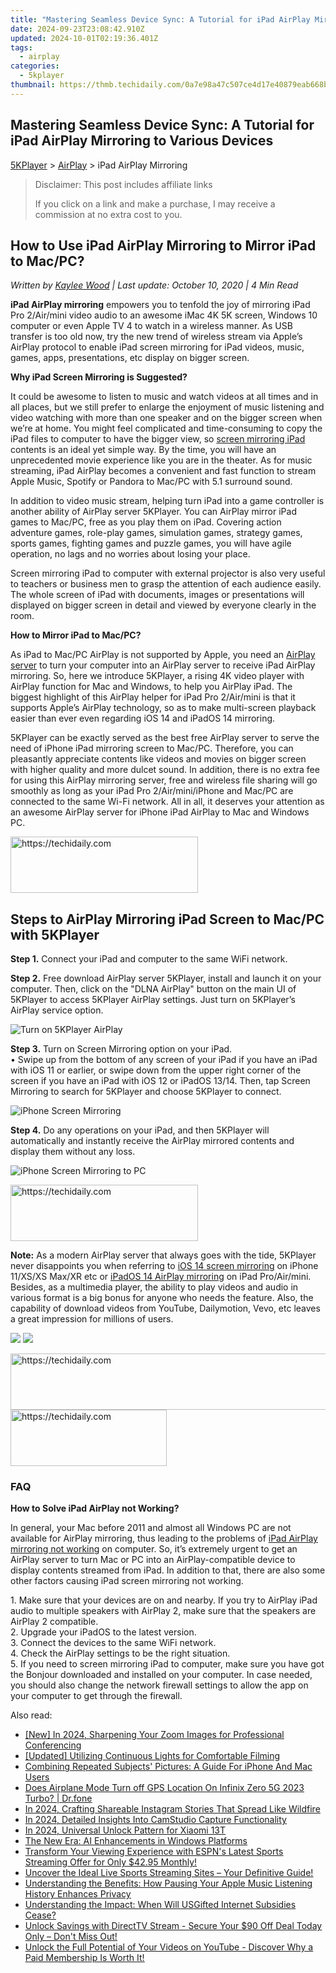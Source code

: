 ```yaml
---
title: "Mastering Seamless Device Sync: A Tutorial for iPad AirPlay Mirroring to Various Devices"
date: 2024-09-23T23:08:42.910Z
updated: 2024-10-01T02:19:36.401Z
tags:
  - airplay
categories:
  - 5kplayer
thumbnail: https://thmb.techidaily.com/0a7e98a47c507ce4d17e40879eab668bc44ad83b05fd8fefcba56a2f27460108.jpg
---
```


## Mastering Seamless Device Sync: A Tutorial for iPad AirPlay Mirroring to Various Devices

[5KPlayer](https://tools.techidaily.com/5kplayer/products/) \> [AirPlay](https://tools.techidaily.com/5kplayer/airplay/) \> iPad AirPlay Mirroring

>  Disclaimer: This post includes affiliate links
>
>  If you click on a link and make a purchase, I may receive a commission at no extra cost to you.
>

## How to Use iPad AirPlay Mirroring to Mirror iPad to Mac/PC?

 _Written by [Kaylee Wood](https://www.quora.com/profile/Amanda-Hu-21) | Last update: October 10, 2020 | 4 Min Read_

**iPad AirPlay mirroring** empowers you to tenfold the joy of mirroring iPad Pro 2/Air/mini video audio to an awesome iMac 4K 5K screen, Windows 10 computer or even Apple TV 4 to watch in a wireless manner. As USB transfer is too old now, try the new trend of wireless stream via Apple’s AirPlay protocol to enable iPad screen mirroring for iPad videos, music, games, apps, presentations, etc display on bigger screen.

**Why iPad Screen Mirroring is Suggested?**

It could be awesome to listen to music and watch videos at all times and in all places, but we still prefer to enlarge the enjoyment of music listening and video watching with more than one speaker and on the bigger screen when we’re at home. You might feel complicated and time-consuming to copy the iPad files to computer to have the bigger view, so [screen mirroring iPad](https://tools.techidaily.com/5kplayer/airplay/) contents is an ideal yet simple way. By the time, you will have an unprecedented movie experience like you are in the theater. As for music streaming, iPad AirPlay becomes a convenient and fast function to stream Apple Music, Spotify or Pandora to Mac/PC with 5.1 surround sound.

In addition to video music stream, helping turn iPad into a game controller is another ability of AirPlay server 5KPlayer. You can AirPlay mirror iPad games to Mac/PC, free as you play them on iPad. Covering action adventure games, role-play games, simulation games, strategy games, sports games, fighting games and puzzle games, you will have agile operation, no lags and no worries about losing your place.

Screen mirroring iPad to computer with external projector is also very useful to teachers or business men to grasp the attention of each audience easily. The whole screen of iPad with documents, images or presentations will displayed on bigger screen in detail and viewed by everyone clearly in the room.

**How to Mirror iPad to Mac/PC?**

As iPad to Mac/PC AirPlay is not supported by Apple, you need an [AirPlay server](https://tools.techidaily.com/5kplayer/airplay/) to turn your computer into an AirPlay server to receive iPad AirPlay mirroring. So, here we introduce 5KPlayer, a rising 4K video player with AirPlay function for Mac and Windows, to help you AirPlay iPad. The biggest highlight of this AirPlay helper for iPad Pro 2/Air/mini is that it supports Apple’s AirPlay technology, so as to make multi-screen playback easier than ever even regarding iOS 14 and iPadOS 14 mirroring.

5KPlayer can be exactly served as the best free AirPlay server to serve the need of iPhone iPad mirroring screen to Mac/PC. Therefore, you can pleasantly appreciate contents like videos and movies on bigger screen with higher quality and more dulcet sound. In addition, there is no extra fee for using this AirPlay mirroring server, free and wireless file sharing will go smoothly as long as your iPad Pro 2/Air/mini/iPhone and Mac/PC are connected to the same Wi-Fi network. All in all, it deserves your attention as an awesome AirPlay server for iPhone iPad AirPlay to Mac and Windows PC.

<!-- affiliate ads begin -->
<a href="https://laganoo.pxf.io/c/5597632/1484940/16446" target="_top" id="1484940">
  <img src="//a.impactradius-go.com/display-ad/16446-1484940" border="0" alt="https://techidaily.com" width="300" height="90"/>
</a>
<img height="0" width="0" src="https://laganoo.pxf.io/i/5597632/1484940/16446" style="position:absolute;visibility:hidden;" border="0" />
<!-- affiliate ads end -->

## Steps to AirPlay Mirroring iPad Screen to Mac/PC with 5KPlayer

**Step 1.** Connect your iPad and computer to the same WiFi network.

**Step 2.** Free download AirPlay server 5KPlayer, install and launch it on your computer. Then, click on the "DLNA AirPlay" button on the main UI of 5KPlayer to access 5KPlayer AirPlay settings. Just turn on 5KPlayer’s AirPlay service option.

![Turn on 5KPlayer AirPlay](https://www.5kplayer.com/airplay/img/turn-on-airplay-5kplayer.jpg) 

**Step 3.** Turn on Screen Mirroring option on your iPad.  
 • Swipe up from the bottom of any screen of your iPad if you have an iPad with iOS 11 or earlier, or swipe down from the upper right corner of the screen if you have an iPad with iOS 12 or iPadOS 13/14\. Then, tap Screen Mirroring to search for 5KPlayer and choose 5KPlayer to connect.

![iPhone Screen Mirroring](https://www.5kplayer.com/airplay/img/iphone-screen-mirroring.jpg) 

**Step 4.** Do any operations on your iPad, and then 5KPlayer will automatically and instantly receive the AirPlay mirrored contents and display them without any loss.

![iPhone Screen Mirroring to PC](https://www.5kplayer.com/airplay/img/mirror-iphone-to-windows.jpg) 

<!-- affiliate ads begin -->
<a href="https://aligracehair.sjv.io/c/5597632/1886015/19272" target="_top" id="1886015">
  <img src="//a.impactradius-go.com/display-ad/19272-1886015" border="0" alt="https://techidaily.com" width="300" height="90"/>
</a>
<img height="0" width="0" src="https://aligracehair.sjv.io/i/5597632/1886015/19272" style="position:absolute;visibility:hidden;" border="0" />
<!-- affiliate ads end -->

**Note:** As a modern AirPlay server that always goes with the tide, 5KPlayer never disappoints you when referring to [iOS 14 screen mirroring](https://tools.techidaily.com/5kplayer/airplay/) on iPhone 11/XS/XS Max/XR etc or [iPadOS 14 AirPlay mirroring](https://tools.techidaily.com/5kplayer/airplay/) on iPad Pro/Air/mini. Besides, as a multimedia player, the ability to play videos and audio in various format is a big bonus for anyone who needs the feature. Also, the capability of download videos from YouTube, Dailymotion, Vevo, etc leaves a great impression for millions of users.

[![](https://www.5kplayer.com/airplay/../button/freedownbackmac.png)](https://tools.techidaily.com/5kplayer/products/) [![](https://www.5kplayer.com/airplay/../button/freedownwhitewin.png)](https://tools.techidaily.com/5kplayer/products/) 

<!-- affiliate ads begin -->
<a href="https://appsumo.8odi.net/c/5597632/2129740/7443" target="_top" id="2129740">
  <img src="//a.impactradius-go.com/display-ad/7443-2129740" border="0" alt="https://techidaily.com" width="728" height="90"/>
</a>
<img height="0" width="0" src="https://appsumo.8odi.net/i/5597632/2129740/7443" style="position:absolute;visibility:hidden;" border="0" />
<!-- affiliate ads end -->

<!-- affiliate ads begin -->
<a href="https://bluettius.sjv.io/c/5597632/2139112/17108" target="_top" id="2139112">
  <img src="//a.impactradius-go.com/display-ad/17108-2139112" border="0" alt="https://techidaily.com" width="250" height="90"/>
</a>
<img height="0" width="0" src="https://bluettius.sjv.io/i/5597632/2139112/17108" style="position:absolute;visibility:hidden;" border="0" />
<!-- affiliate ads end -->

### FAQ

**How to Solve iPad AirPlay not Working?**

In general, your Mac before 2011 and almost all Windows PC are not available for AirPlay mirroring, thus leading to the problems of [iPad AirPlay mirroring not working](https://tools.techidaily.com/5kplayer/airplay/) on computer. So, it’s extremely urgent to get an AirPlay server to turn Mac or PC into an AirPlay-compatible device to display contents streamed from iPad. In addition to that, there are also some other factors causing iPad screen mirroring not working.

1\. Make sure that your devices are on and nearby. If you try to AirPlay iPad audio to multiple speakers with AirPlay 2, make sure that the speakers are AirPlay 2 compatible.  
 2\. Upgrade your iPadOS to the latest version.  
 3\. Connect the devices to the same WiFi network.  
 4\. Check the AirPlay settings to be the right situation.  
 5\. If you need to screen mirroring iPad to computer, make sure you have got the Bonjour downloaded and installed on your computer. In case needed, you should also change the network firewall settings to allow the app on your computer to get through the firewall.

<ins class="adsbygoogle"
     style="display:block"
     data-ad-format="autorelaxed"
     data-ad-client="ca-pub-7571918770474297"
     data-ad-slot="1223367746"></ins>

<ins class="adsbygoogle"
     style="display:block"
     data-ad-client="ca-pub-7571918770474297"
     data-ad-slot="8358498916"
     data-ad-format="auto"
     data-full-width-responsive="true"></ins>

<span class="atpl-alsoreadstyle">Also read:</span>
<div><ul>
<li><a href="https://fox-http.techidaily.com/new-in-2024-sharpening-your-zoom-images-for-professional-conferencing/"><u>[New] In 2024, Sharpening Your Zoom Images for Professional Conferencing</u></a></li>
<li><a href="https://facebook-record-videos.techidaily.com/updated-utilizing-continuous-lights-for-comfortable-filming/"><u>[Updated] Utilizing Continuous Lights for Comfortable Filming</u></a></li>
<li><a href="https://fox-that.techidaily.com/combining-repeated-subjects-pictures-a-guide-for-iphone-and-mac-users/"><u>Combining Repeated Subjects' Pictures: A Guide For iPhone And Mac Users</u></a></li>
<li><a href="https://fake-location.techidaily.com/does-airplane-mode-turn-off-gps-location-on-infinix-zero-5g-2023-turbo-drfone-by-drfone-virtual-android/"><u>Does Airplane Mode Turn off GPS Location On Infinix Zero 5G 2023 Turbo? | Dr.fone</u></a></li>
<li><a href="https://instagram-videos.techidaily.com/in-2024-crafting-shareable-instagram-stories-that-spread-like-wildfire/"><u>In 2024, Crafting Shareable Instagram Stories That Spread Like Wildfire</u></a></li>
<li><a href="https://screen-capture.techidaily.com/in-2024-detailed-insights-into-camstudio-capture-functionality/"><u>In 2024, Detailed Insights Into CamStudio Capture Functionality</u></a></li>
<li><a href="https://unlock-android.techidaily.com/in-2024-universal-unlock-pattern-for-xiaomi-13t-by-drfone-android/"><u>In 2024, Universal Unlock Pattern for Xiaomi 13T</u></a></li>
<li><a href="https://windows11.techidaily.com/the-new-era-ai-enhancements-in-windows-platforms/"><u>The New Era: AI Enhancements in Windows Platforms</u></a></li>
<li><a href="https://media-tips.techidaily.com/transform-your-viewing-experience-with-espns-latest-sports-streaming-offer-for-only-4295-monthly/"><u>Transform Your Viewing Experience with ESPN's Latest Sports Streaming Offer for Only $42.95 Monthly!</u></a></li>
<li><a href="https://media-tips.techidaily.com/uncover-the-ideal-live-sports-streaming-sites-your-definitive-guide/"><u>Uncover the Ideal Live Sports Streaming Sites – Your Definitive Guide!</u></a></li>
<li><a href="https://media-tips.techidaily.com/understanding-the-benefits-how-pausing-your-apple-music-listening-history-enhances-privacy/"><u>Understanding the Benefits: How Pausing Your Apple Music Listening History Enhances Privacy</u></a></li>
<li><a href="https://media-tips.techidaily.com/understanding-the-impact-when-will-usgifted-internet-subsidies-cease/"><u>Understanding the Impact: When Will USGifted Internet Subsidies Cease?</u></a></li>
<li><a href="https://media-tips.techidaily.com/unlock-savings-with-directtv-stream-secure-your-90-off-deal-today-only-dont-miss-out/"><u>Unlock Savings with DirectTV Stream - Secure Your $90 Off Deal Today Only – Don't Miss Out!</u></a></li>
<li><a href="https://media-tips.techidaily.com/unlock-the-full-potential-of-your-videos-on-youtube-discover-why-a-paid-membership-is-worth-it/"><u>Unlock the Full Potential of Your Videos on YouTube - Discover Why a Paid Membership Is Worth It!</u></a></li>
</ul></div>

